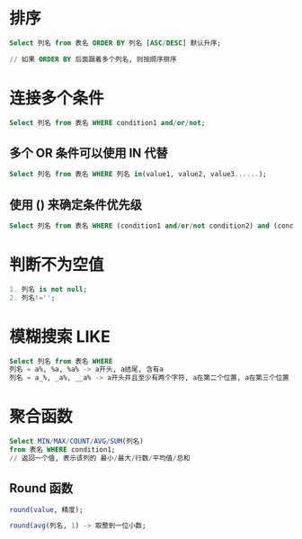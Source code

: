 # 排序

```sql
Select 列名 from 表名 ORDER BY 列名 [ASC/DESC] 默认升序;

// 如果 ORDER BY 后面跟着多个列名, 则按顺序排序
```



# 连接多个条件

```sql
Select 列名 from 表名 WHERE condition1 and/or/not;
```



## 多个 OR 条件可以使用 IN 代替

```sql
Select 列名 from 表名 WHERE 列名 in(value1, value2, value3......);
```



## 使用 () 来确定条件优先级

```sql
Select 列名 from 表名 WHERE (condition1 and/or/not condition2) and (condition3 and/or/not condition4);
```





# 判断不为空值

```sql
1. 列名 is not null;
2. 列名!='';
```



# 模糊搜索 LIKE

```sql
Select 列名 from 表名 WHERE 
列名 = a%, %a, %a% -> a开头, a结尾, 含有a
列名 = a_%, _a%, __a% -> a开头并且至少有两个字符, a在第二个位置, a在第三个位置
```



# 聚合函数

```sql
Select MIN/MAX/COUNT/AVG/SUM(列名)
from 表名 WHERE condition1;
// 返回一个值, 表示该列的 最小/最大/行数/平均值/总和
```



## Round 函数

```sql
round(value, 精度);

round(avg(列名, 1) -> 取整到一位小数;
```

